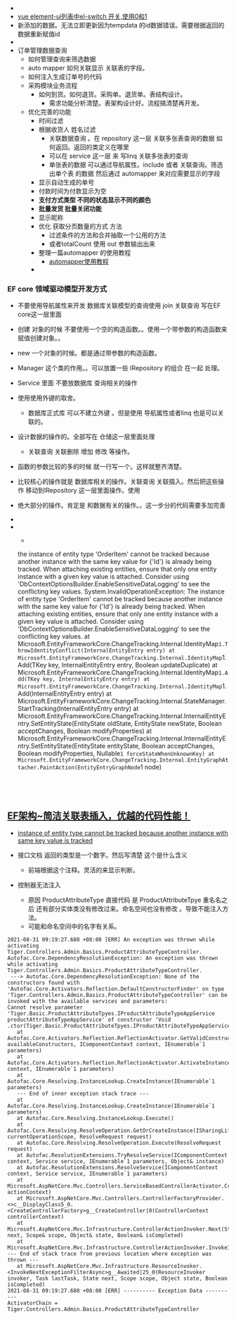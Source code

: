 -   
- [vue element-ui列表中el-switch 开关,使用0和1](https://blog.csdn.net/qq_35430000/article/details/99760226)
- 新添加的数据。无法立即更新因为tempdata 的id数据错误。需要根据返回的数据重新赋值id
- 
- 订单管理数据查询
  - 如何管理查询来筛选数据
  - auto mapper 如何关联显示 关联表的字段。
  - 如何注入生成订单号的代码
  - 采购模块业务流程
    - 如何到货。如何退货。采购单。退货单。表结构设计。
      - 需求功能分析清楚。表架构设计好。流程搞清楚再开发。
  - 优化完善的功能
    - 时间过滤
    - 根据收货人 姓名过滤
      - 关联数据查询 。在 repository 这一层 关联多张表查询的数据 如何返回。返回的类定义在哪里
      - 可以在 service 这一层 来 写linq 关联多张表的查询
      - 单张表的数据 可以通过导航属性。include 或者 关联查询。筛选出单个表 的数据 然后通过 automapper 来对应需要显示的字段
    - 显示自动生成的单号
    - 付款时间为付款显示为空
    - **支付方式类型 不同的状态显示不同的颜色**
    - **批量发货 批量关闭功能**
    - 显示昵称
    - 优化 获取分页数量的方式 方法
      - 过滤条件的方法和合并抽取一个公用的方法
      - 或者totalCount 使用 out 参数输出出来
    - 整理一篇automapper 的使用教程
      - [automapper使用教程](https://www.cnblogs.com/mushroom/p/4291975.html)
    - 





### EF core 领域驱动模型开发方式

- 不要使用导航属性来开发 数据库关联模型的查询使用 join 关联查询 写在EF core这一层里面 
- 创建 对象的时候 不要使用一个空的构造函数。。使用一个带参数的构造函数来赋值创建对象。。
- new 一个对象的时候。都是通过带参数的构造函数。


- Manager 这个类的作用。。可以放置一些 IRepository 的组合 在一起 处理。
- Service 里面 不要放数据库 查询相关的操作
- 使用使用外键的取舍。

  - 数据库正式库 可以不建立外键 。但是使用 导航属性或者linq 也是可以关联的。
- 设计数据的操作的。全部写在 仓储这一层里面处理

  - 关联查询 关联删除 增加 修改 等操作。
- 函数的参数比较的多的时候 就一行写一个。这样就整齐清楚。
- 比较核心的操作就是 数据库相关的操作。关联查询 关联插入。然后把这些操作 移动到IRepository 这一层里面操作。使用
- 绝大部分的操作。肯定是 和数据有关的操作。。这一步分的代码需要多加完善




- 

- - ```
  the instance of entity type 'OrderItem' cannot be tracked because another instance with the same key value for {'Id'} is already being tracked. When attaching existing entities, ensure that only one entity instance with a given key value is attached. Consider using 'DbContextOptionsBuilder.EnableSensitiveDataLogging' to see the conflicting key values.
  System.InvalidOperationException: The instance of entity type 'OrderItem' cannot be tracked because another instance with the same key value for {'Id'} is already being tracked. When attaching existing entities, ensure that only one entity instance with a given key value is attached. Consider using 'DbContextOptionsBuilder.EnableSensitiveDataLogging' to see the conflicting key values.
     at Microsoft.EntityFrameworkCore.ChangeTracking.Internal.IdentityMap`1.ThrowIdentityConflict(InternalEntityEntry entry)
     at Microsoft.EntityFrameworkCore.ChangeTracking.Internal.IdentityMap`1.Add(TKey key, InternalEntityEntry entry, Boolean updateDuplicate)
     at Microsoft.EntityFrameworkCore.ChangeTracking.Internal.IdentityMap`1.Add(TKey key, InternalEntityEntry entry)
     at Microsoft.EntityFrameworkCore.ChangeTracking.Internal.IdentityMap`1.Add(InternalEntityEntry entry)
     at Microsoft.EntityFrameworkCore.ChangeTracking.Internal.StateManager.StartTracking(InternalEntityEntry entry)
     at Microsoft.EntityFrameworkCore.ChangeTracking.Internal.InternalEntityEntry.SetEntityState(EntityState oldState, EntityState newState, Boolean acceptChanges, Boolean modifyProperties)
     at Microsoft.EntityFrameworkCore.ChangeTracking.Internal.InternalEntityEntry.SetEntityState(EntityState entityState, Boolean acceptChanges, Boolean modifyProperties, Nullable`1 forceStateWhenUnknownKey)
     at Microsoft.EntityFrameworkCore.ChangeTracking.Internal.EntityGraphAttacher.PaintAction(EntityEntryGraphNode`1 node)
    ```
  ```
  
  ```



## [EF架构~简洁关联表插入，优越的代码性能！](https://www.cnblogs.com/lori/archive/2013/03/07/2947675.html)



-  [instance of entity type cannot be tracked because another instance with same key value is tracked](https://stackoverflow.com/questions/48202403/instance-of-entity-type-cannot-be-tracked-because-another-instance-with-same-key)



- 接口文档 返回的类型是一个数字。然后写清楚 这个是什么含义
  - 前端根据这个注释。灵活的来显示判断。

- 控制器无法注入
  - 原因 ProductAttributeType 直接代码 是 ProductAttributeTpye 重名名之后 还有部分实体类没有修改过来。命名空间也没有修改 。导致不能注入方法。
  - 可能和命名空间中的名字有关系。

```
2021-08-31 09:19:27.680 +08:00 [ERR] An exception was thrown while activating Tiger.Controllers.Admin.Basics.ProductAttributeTypeController.
Autofac.Core.DependencyResolutionException: An exception was thrown while activating Tiger.Controllers.Admin.Basics.ProductAttributeTypeController.
 ---> Autofac.Core.DependencyResolutionException: None of the constructors found with 'Autofac.Core.Activators.Reflection.DefaultConstructorFinder' on type 'Tiger.Controllers.Admin.Basics.ProductAttributeTypeController' can be invoked with the available services and parameters:
Cannot resolve parameter 'Tiger.Basic.ProductAttributeTpyes.IProductAttributeTypeAppService productAttributeTypeAppService' of constructor 'Void .ctor(Tiger.Basic.ProductAttributeTpyes.IProductAttributeTypeAppService)'.
   at Autofac.Core.Activators.Reflection.ReflectionActivator.GetValidConstructorBindings(ConstructorInfo[] availableConstructors, IComponentContext context, IEnumerable`1 parameters)
   at Autofac.Core.Activators.Reflection.ReflectionActivator.ActivateInstance(IComponentContext context, IEnumerable`1 parameters)
   at Autofac.Core.Resolving.InstanceLookup.CreateInstance(IEnumerable`1 parameters)
   --- End of inner exception stack trace ---
   at Autofac.Core.Resolving.InstanceLookup.CreateInstance(IEnumerable`1 parameters)
   at Autofac.Core.Resolving.InstanceLookup.Execute()
   at Autofac.Core.Resolving.ResolveOperation.GetOrCreateInstance(ISharingLifetimeScope currentOperationScope, ResolveRequest request)
   at Autofac.Core.Resolving.ResolveOperation.Execute(ResolveRequest request)
   at Autofac.ResolutionExtensions.TryResolveService(IComponentContext context, Service service, IEnumerable`1 parameters, Object& instance)
   at Autofac.ResolutionExtensions.ResolveService(IComponentContext context, Service service, IEnumerable`1 parameters)
   at Microsoft.AspNetCore.Mvc.Controllers.ServiceBasedControllerActivator.Create(ControllerContext actionContext)
   at Microsoft.AspNetCore.Mvc.Controllers.ControllerFactoryProvider.<>c__DisplayClass5_0.<CreateControllerFactory>g__CreateController|0(ControllerContext controllerContext)
   at Microsoft.AspNetCore.Mvc.Infrastructure.ControllerActionInvoker.Next(State& next, Scope& scope, Object& state, Boolean& isCompleted)
   at Microsoft.AspNetCore.Mvc.Infrastructure.ControllerActionInvoker.InvokeInnerFilterAsync()
--- End of stack trace from previous location where exception was thrown ---
   at Microsoft.AspNetCore.Mvc.Infrastructure.ResourceInvoker.<InvokeNextExceptionFilterAsync>g__Awaited|25_0(ResourceInvoker invoker, Task lastTask, State next, Scope scope, Object state, Boolean isCompleted)
2021-08-31 09:19:27.680 +08:00 [ERR] ---------- Exception Data ----------
ActivatorChain = Tiger.Controllers.Admin.Basics.ProductAttributeTypeController
```

